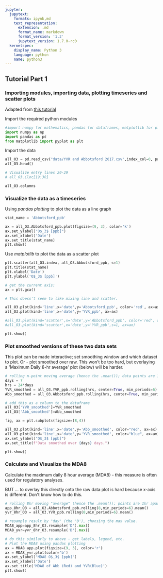 ```yaml
---
jupyter:
  jupytext:
    formats: ipynb,md
    text_representation:
      extension: .md
      format_name: markdown
      format_version: '1.2'
      jupytext_version: 1.7.0-rc0
  kernelspec:
    display_name: Python 3
    language: python
    name: python3
---
```


<!-- #region colab_type="text" id="Af6e84nV4FvG" -->
## Tutorial Part 1
### Importing modules, importing data, plotting timeseries and scatter plots
Adapted from [this tutorial](https://drive.google.com/drive/folders/1Tj7pDVd33IKeeKaoKIGzvSiswPft56Tb)
<!-- #endregion -->

<!-- #region colab_type="text" id="fyF4Y6Zz_6RE" -->

Import the required python modules
<!-- #endregion -->

```python colab={} colab_type="code" id="unUVivdPmhNz"
#import numpy for mathematics, pandas for dataframes, matplotlib for plotting
import numpy as np
import pandas as pd
from matplotlib import pyplot as plt
```

<!-- #region colab_type="text" id="mxnuV0L3AFGo" -->
Import the data
<!-- #endregion -->

```python colab={"base_uri": "https://localhost:8080/", "height": 72} colab_type="code" executionInfo={"elapsed": 5135, "status": "ok", "timestamp": 1590013640924, "user": {"displayName": "Rivkah Gardner-Frolick", "photoUrl": "", "userId": "01660883882147847432"}, "user_tz": 420} id="JBiBubDeAOOX" outputId="7fc5d8fd-d8f6-4fe7-8434-e47f78660658"
all_O3 = pd.read_csv("data/YVR and Abbotsford 2017.csv",index_col=0, parse_dates=['date_pst'])
all_O3.head()
```

```python colab={"base_uri": "https://localhost:8080/", "height": 828} colab_type="code" executionInfo={"elapsed": 410, "status": "ok", "timestamp": 1590014723405, "user": {"displayName": "Rivkah Gardner-Frolick", "photoUrl": "", "userId": "01660883882147847432"}, "user_tz": 420} id="3UWP8fFOwjTd" outputId="25326195-be63-4f1a-b174-f077e47a5a94"
# Visualize entry lines 20-29
# all_O3.iloc[19:30]
```

```python colab={"base_uri": "https://localhost:8080/", "height": 86} colab_type="code" executionInfo={"elapsed": 337, "status": "ok", "timestamp": 1590014829352, "user": {"displayName": "Rivkah Gardner-Frolick", "photoUrl": "", "userId": "01660883882147847432"}, "user_tz": 420} id="N2Yq2JTjRF0x" outputId="125d684b-c907-4629-9ae2-0d71d2ddf3ef"
all_O3.columns
```

<!-- #region colab_type="text" id="iHiq-fsl6QzO" -->
### Visualize the data as a timeseries
<!-- #endregion -->

<!-- #region colab_type="text" id="uBPdeAerJIdt" -->
Using _pandas plotting_ to plot the data as a line graph
<!-- #endregion -->

```python colab={"base_uri": "https://localhost:8080/", "height": 253} colab_type="code" executionInfo={"elapsed": 805, "status": "ok", "timestamp": 1590015331768, "user": {"displayName": "Rivkah Gardner-Frolick", "photoUrl": "", "userId": "01660883882147847432"}, "user_tz": 420} id="1ZfpMBLCJrjJ" outputId="84610232-9735-4a19-e7f3-2c771363e954"
stat_name = 'Abbotsford_ppb'

ax = all_O3.Abbotsford_ppb.plot(figsize=(9, 3), color='k')
ax.set_ylabel("O$_3$ [ppb]")
ax.set_xlabel('Date')
ax.set_title(stat_name)
plt.show()
```

<!-- #region colab_type="text" id="evu1vX9K5ARz" -->
Use _matplotlib_ to plot the data as a scatter plot
<!-- #endregion -->

```python colab={"base_uri": "https://localhost:8080/", "height": 312} colab_type="code" executionInfo={"elapsed": 599, "status": "ok", "timestamp": 1590007574272, "user": {"displayName": "Rivkah Gardner-Frolick", "photoUrl": "", "userId": "01660883882147847432"}, "user_tz": 420} id="vrb_rDy6y_TZ" outputId="d37cd728-30c3-4b1b-d65a-d333aeb35200"
plt.scatter(all_O3.index, all_O3.Abbotsford_ppb, s=1)
plt.title(stat_name)
plt.xlabel('Date')
plt.ylabel('O$_3$ [ppb]')
```

```python
# get the current axis: 
ax = plt.gca()

# This doesn't seem to like mixing line and scatter.

all_O3.plot(kind='line',x='date',y='Abbotsford_ppb', color='red', ax=ax)
all_O3.plot(kind='line',x='date',y='YVR_ppb', ax=ax)

#all_O3.plot(kind='scatter',x='date',y='Abbotsford_ppb', color='red', s=1, ax=ax)
#all_O3.plot(kind='scatter',x='date',y='YVR_ppb',s=1, ax=ax)

plt.show()
```

### Plot smoothed versions of these two data sets
This plot can be made interactive; set smoothing window and which dataset to plot. Or - plot smoothed over raw. This won't be too hard, but overlaying a 'Maximum Daily 8-hr average' plot (below) will be harder.

```python
# rolling n-point moving average (hence the .mean()); data points are 1hr apart, hence 24/day or 168/wk.
days = 7
hrs = 24*days
YVR_smoothed = all_O3.YVR_ppb.rolling(hrs, center=True, min_periods=6).mean() 
Abb_smoothed = all_O3.Abbotsford_ppb.rolling(hrs, center=True, min_periods=6).mean() 

# add this as a column to the dataframe
all_O3['YVR_smoothed']=YVR_smoothed
all_O3['Abb_smoothed']=Abb_smoothed
```

```python
fig, ax = plt.subplots(figsize=(8,4))

all_O3.plot(kind='line',x='date',y='Abb_smoothed', color="red", ax=ax)
all_O3.plot(kind='line',x='date',y='YVR_smoothed', color="blue", ax=ax)
ax.set_ylabel("O$_3$ [ppb]")
ax.set_title(f"Data smoothed over {days} days.")

plt.show()
```

<!-- #region colab_type="text" id="BMbDVgfQ6d8b" -->
### Calculate and Visualize the MDA8
<!-- #endregion -->

<!-- #region colab_type="text" id="oxWtAf9iJBMG" -->
Calculate the maximum daily 8 hour average (MDA8) - this measure is often used for regulatory analyses.

BUT ... to overlay this directly onto the raw data plot is hard because x-axis is different. Don't know how to do this.
<!-- #endregion -->

```python
# rolling 8hr moving "average" (hence the .mean()); points are 1hr apart
app_8hr_O3 = all_O3.Abbotsford_ppb.rolling(8,min_periods=6).mean()
yvr_8hr_O3 = all_O3.YVR_ppb.rolling(8,min_periods=6).mean()
```

```python
# resample result by "day" (the 'D'), choosing the max value. 
MDA8_app=app_8hr_O3.resample('D').max()
MDA8_yvr=yvr_8hr_O3.resample('D').max()
```

```python colab={} colab_type="code" id="Kl5jIy6gJUIR"
# do this similarly to above - get labels, legend, etc. 
# Plot the MDA8 using pandas plotting
ax = MDA8_app.plot(figsize=(9, 3), color='r')
ax = MDA8_yvr.plot(color='b')
ax.set_ylabel("MDA8 O$_3$ [ppb]")
ax.set_xlabel('Date')
ax.set_title('MDA8 of Abb (Red) and YVR(Blue)')
plt.show()
```

```python

```
